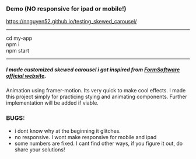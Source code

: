 ### Demo (NO responsive for ipad or mobile!)
https://nnguyen52.github.io/testing_skewed_carousel/ 
<hr>
cd my-app <br> 
npm i <br> 
npm start <br> 
<hr>

##### I made customized skewed carousel i got inspired from [FormSoftware official website](https://www.fromsoftware.jp/jp/).  <br> 

Animation using framer-motion. Its very quick to make cool effects. I made this project simply for practicing stying and animating components. Further implementation will be added if viable. <br> 

### BUGS:
+ i dont know why at the beginning it glitches. 
+ no responsive. I wont make responsive for mobile and ipad
+ some numbers are fixed. I cant find other ways, if you figure it out, do share your solutions!
